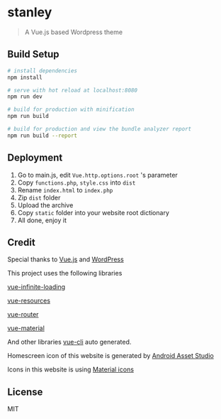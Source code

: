 # stanley

> A Vue.js based Wordpress theme

## Build Setup

``` bash
# install dependencies
npm install

# serve with hot reload at localhost:8080
npm run dev

# build for production with minification
npm run build

# build for production and view the bundle analyzer report
npm run build --report
```
## Deployment
1. Go to main.js, edit `Vue.http.options.root` 's parameter
2. Copy `functions.php`, `style.css` into `dist`
3. Rename `index.html` to `index.php`
4. Zip `dist` folder
5. Upload the archive
6. Copy `static` folder into your website root dictionary
7. All done, enjoy it

## Credit
Special thanks to [Vue.js](https://vuejs.org/) and [WordPress](https://wordpress.org/)

This project uses the following libraries

[vue-infinite-loading](https://peachscript.github.io/vue-infinite-loading)

[vue-resources](https://github.com/pagekit/vue-resource)

[vue-router](http://router.vuejs.org/)

[vue-material](http://vuematerial.github.io/)

And other libraries [vue-cli](https://github.com/vuejs/vue-cli) auto generated.

Homescreen icon of this website is generated by [Android Asset Studio](https://jgilfelt.github.io/AndroidAssetStudio/)

Icons in this website is using [Material icons](https://material.io/icons/)

## License
MIT
